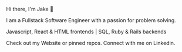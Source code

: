 Hi there, I'm Jake 👋

I am a Fullstack Software Engineer with a passion for problem solving.

Javascript, React & HTML frontends | SQL, Ruby & Rails backends

Check out my Website or pinned repos. Connect with me on Linkedin.
